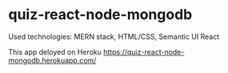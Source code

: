# quiz-react-node-mongodb

Used technologies: MERN stack, HTML/CSS, Semantic UI React

This app deloyed on Heroku
https://quiz-react-node-mongodb.herokuapp.com/
